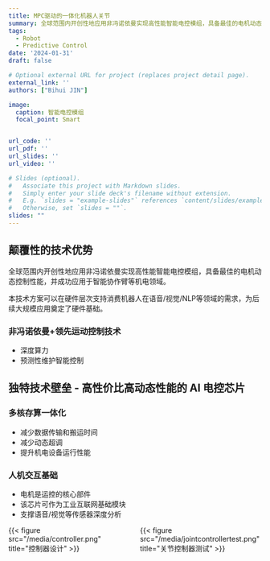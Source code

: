 ```yaml
---
title: MPC驱动的一体化机器人关节
summary: 全球范围内开创性地应用非冯诺依曼实现高性能智能电控模组，具备最佳的电机动态控制性能。
tags:
  - Robot
  - Predictive Control
date: '2024-01-31'
draft: false

# Optional external URL for project (replaces project detail page).
external_link: ''
authors: ["Bihui JIN"]

image:
  caption: 智能电控模组
  focal_point: Smart


url_code: ''
url_pdf: ''
url_slides: ''
url_video: ''

# Slides (optional).
#   Associate this project with Markdown slides.
#   Simply enter your slide deck's filename without extension.
#   E.g. `slides = "example-slides"` references `content/slides/example-slides.md`.
#   Otherwise, set `slides = ""`.
slides: ""
---
```


## 颠覆性的技术优势

全球范围内开创性地应用非冯诺依曼实现高性能智能电控模组，具备最佳的电机动态控制性能，并成功应用于智能协作臂等机电领域。

本技术方案可以在硬件层次支持消费机器人在语音/视觉/NLP等领域的需求，为后续大规模应用奠定了硬件基础。

### 非冯诺依曼+领先运动控制技术

- 深度算力
- 预测性维护智能控制


## 独特技术壁垒 - 高性价比高动态性能的 AI 电控芯片

### 多核存算一体化

- 减少数据传输和搬运时间
- 减少动态超调
- 提升机电设备运行性能

### 人机交互基础

- 电机是运控的核心部件
- 该芯片可作为工业互联网基础模块
- 支撑语音/视觉等传感器深度分析

<div style="display: flex; justify-content: space-between; gap: 20px;">
  <div style="flex: 1;">
    {{< figure src="/media/controller.png" title="控制器设计" >}}
  </div>
  <div style="flex: 1;">
    {{< figure src="/media/jointcontrollertest.png" title="关节控制器测试" >}}
  </div>
</div>

